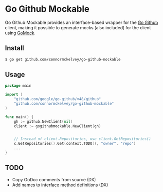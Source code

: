 # Go Github Mockable

Go Github Mockable provides an interface-based wrapper for the [Go Github](https://github.com/google/go-github) client, making it possible to generate mocks (also included) for the client using [GoMock](https://github.com/golang/mock). 

## Install

```bash
$ go get github.com/connormckelvey/go-github-mockable
```

## Usage

```go
package main

import (
    "github.com/google/go-github/v48/github"
    "github.com/connormckelvey/go-github-mockable"
)

func main() {
    gh := github.NewClient(nil)
    client := gogithubmockable.NewClient(gh)


    // Instead of client.Repositories, use client.GetRepositories()
    c.GetRepositories().Get(context.TODO(), "owner", "repo")
    ...
}
```

## TODO

- Copy GoDoc comments from source (DX)
- Add names to interface method definitions (DX)
